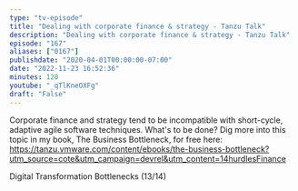 ```yaml
---
type: "tv-episode"
title: "Dealing with corporate finance & strategy - Tanzu Talk"
description: "Dealing with corporate finance & strategy - Tanzu Talk"
episode: "167"
aliases: ["0167"]
publishdate: "2020-04-01T00:00:00-07:00"
date: "2022-11-23 16:52:36"
minutes: 120
youtube: "_qTlKneOXFg"
draft: "False"
---
```


Corporate finance and strategy tend to be incompatible with short-cycle, adaptive agile software techniques. What's to be done? Dig more into this topic in my book, The Business Bottleneck, for free here: https://tanzu.vmware.com/content/ebooks/the-business-bottleneck?utm_source=cote&utm_campaign=devrel&utm_content=14hurdlesFinance

Digital Transformation Bottlenecks (13/14)